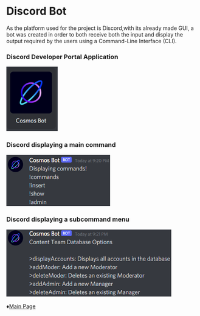 # Discord Bot
As the platform used for the project is Discord,with its already made GUI, a bot was created in order to both receive both the input and display the output required by the users using a Command-Line Interface (CLI).

### Discord Developer Portal Application
![botApplication](https://github.com/Edwin-Lines/Project-Cosmos/blob/Second-Deadline/Resources/Images/projectCosmosDeveloperPortal.png)

### Discord displaying a main command 
![basicCommand](https://github.com/Edwin-Lines/Project-Cosmos/blob/Second-Deadline/Resources/Images/projectCosmosBasicCommand.png)

### Discord displaying a subcommand menu
![subcommand](https://github.com/Edwin-Lines/Project-Cosmos/blob/Second-Deadline/Resources/Images/projectCosmosSubCommand.png)

 ♦[Main Page](https://github.com/Edwin-Lines/Project-Cosmos/tree/Third-Deadline "Main Page") 
